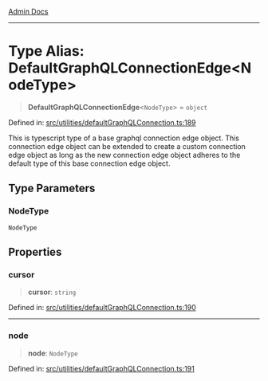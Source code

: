 [Admin Docs](/)

***

# Type Alias: DefaultGraphQLConnectionEdge\<NodeType\>

> **DefaultGraphQLConnectionEdge**\<`NodeType`\> = `object`

Defined in: [src/utilities/defaultGraphQLConnection.ts:189](https://github.com/Sourya07/talawa-api/blob/61a1911602b2f0aac7635e08ae2918f4f768e8ff/src/utilities/defaultGraphQLConnection.ts#L189)

This is typescript type of a base graphql connection edge object. This connection edge object can be extended to create a custom connection edge object as long as the new connection edge object adheres to the default type of this base connection edge object.

## Type Parameters

### NodeType

`NodeType`

## Properties

### cursor

> **cursor**: `string`

Defined in: [src/utilities/defaultGraphQLConnection.ts:190](https://github.com/Sourya07/talawa-api/blob/61a1911602b2f0aac7635e08ae2918f4f768e8ff/src/utilities/defaultGraphQLConnection.ts#L190)

***

### node

> **node**: `NodeType`

Defined in: [src/utilities/defaultGraphQLConnection.ts:191](https://github.com/Sourya07/talawa-api/blob/61a1911602b2f0aac7635e08ae2918f4f768e8ff/src/utilities/defaultGraphQLConnection.ts#L191)
